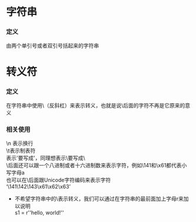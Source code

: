 # 字符串
### 定义
由两个单引号或者双引号括起来的字符串
# 转义符
### 定义
在字符串中使用\（反斜杠）来表示转义，也就是说\后面的字符不再是它原来的意义
### 相关使用
\n 表示换行   
\t表示制表符   
表示'要写成\'，同理想表示\要写成\\   
\后面还可以跟一个八进制或者十六进制数来表示字符，例如\141和\x61都代表小写字母a  
也可以在\后面跟Unicode字符编码来表示字符  
‘\141\142\143\x61\x62\x63’   
* 不希望字符串中的\表示转义，我们可以通过在字符串的最前面加上字母r来加以说明   
s1 = r'\'hello, world!\''   
